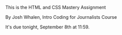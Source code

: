 This is the HTML and CSS Mastery Assignment

By Josh Whalen, Intro Coding for Journalists Course

It's due tonight, September 8th at 11:59.